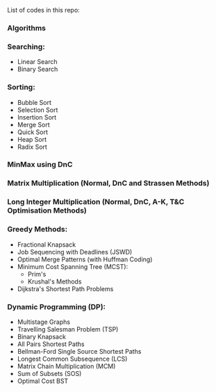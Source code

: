 List of codes in this repo:

### Algorithms
### Searching: 
- Linear Search
- Binary Search
### Sorting: 
- Bubble Sort
- Selection Sort
- Insertion Sort
- Merge Sort
- Quick Sort
- Heap Sort
- Radix Sort
### MinMax using DnC
### Matrix Multiplication (Normal, DnC and Strassen Methods)
### Long Integer Multiplication (Normal, DnC, A-K, T&C Optimisation Methods)
### Greedy Methods:
- Fractional Knapsack
- Job Sequencing with Deadlines (JSWD)
- Optimal Merge Patterns (with Huffman Coding)
- Minimum Cost Spanning Tree (MCST): 
  - Prim's
  - Krushal's Methods
- Dijkstra's Shortest Path Problems
### Dynamic Programming (DP): 
- Multistage Graphs
- Travelling Salesman Problem (TSP)
- Binary Knapsack
- All Pairs Shortest Paths
- Bellman-Ford Single Source Shortest Paths
- Longest Common Subsequence (LCS)
- Matrix Chain Multiplication (MCM)
- Sum of Subsets (SOS)
- Optimal Cost BST
